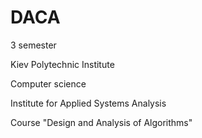 # DACA

3 semester

Kiev Polytechnic Institute

Computer science

Institute for Applied Systems Analysis

Course "Design and Analysis of Algorithms"
